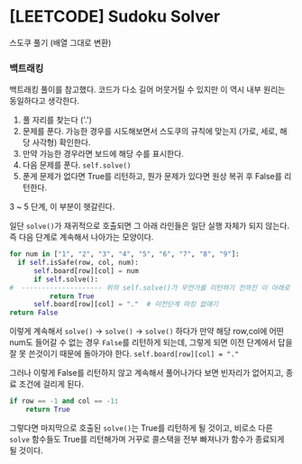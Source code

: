 # [LEETCODE] Sudoku Solver

스도쿠 풀기 (배열 그대로 변환)

### 백트래킹

백트래킹 풀이를 참고했다. 코드가 다소 길어 머뭇거릴 수 있지만 이 역시 내부 원리는 동일하다고 생각한다.

1. 풀 자리를 찾는다 ('.')
2. 문제를 푼다. 가능한 경우를 시도해보면서 스도쿠의 규칙에 맞는지 (가로, 세로, 해당 사각형) 확인한다.
3. 만약 가능한 경우라면 보드에 해당 수를 표시한다.
4. 다음 문제를 푼다. `self.solve()`
5. 푼게 문제가 없다면 True를 리턴하고, 뭔가 문제가 있다면 원상 복귀 후 False를 리턴한다.

3 ~ 5 단계, 이 부분이 헷갈린다.

일단 `solve()`가 재귀적으로 호출되면 그 아래 라인들은 일단 실행 자체가 되지 않는다. 즉 다음 단계로 계속해서 나아가는 모양이다.

```py
for num in ["1", "2", "3", "4", "5", "6", "7", "8", "9"]:
  if self.isSafe(row, col, num):
      self.board[row][col] = num
      if self.solve():
#  -------------------- 위의 self.solve()가 무언가를 리턴하기 전까진 이 아래로 진행 안함
          return True
      self.board[row][col] = "."  # 이전단계 마킹 없애기
return False
```

이렇게 계속해서 `solve()` -> `solve()` -> `solve()` 하다가 만약 해당 row,col에 어떤 num도 들어갈 수 없는 경우 `False`를 리턴하게 되는데, 그렇게 되면 이전 단계에서 답을 잘 못 쓴것이기 때문에 돌아가야 한다. `self.board[row][col] = "."`

그러나 이렇게 False를 리턴하지 않고 계속해서 풀어나가다 보면 빈자리가 없어지고, 종료 조건에 걸리게 된다.

```py
if row == -1 and col == -1:
    return True
```

그렇다면 마지막으로 호출된 `solve()`는 True를 리턴하게 될 것이고, 비로소 다른 `solve` 함수들도 True를 리턴해가며 거꾸로 콜스택을 전부 빠져나가 함수가 종료되게 될 것이다.
